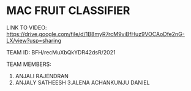 # MAC FRUIT CLASSIFIER
LINK TO VIDEO:
https://drive.google.com/file/d/1B8myR7rcM9viBfHuz9VOCAoDfe2nG-LX/view?usp=sharing

TEAM ID: BFH/recMuXbQkYDR42dsR/2021

TEAM MEMBERS:
   1. ANJALI RAJENDRAN
   2. ANJALY SATHEESH
   3.ALENA ACHANKUNJU DANIEL
